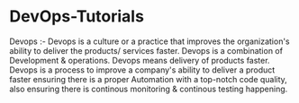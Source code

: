 # DevOps-Tutorials


Devops :- Devops is a culture or a practice that improves the organization's ability to deliver the products/ services faster. 
          Devops is a combination of Development & operations. Devops means delivery of products faster.
          Devops is a process to improve a company's ability to deliver a product faster ensuring there is a proper Automation with a top-notch code quality, also ensuring there is continous monitoring & continous testing happening.
         
